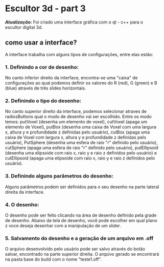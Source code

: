 
# Escultor 3d - part 3

**_Atualização:_**
Foi criado uma interface gráfica com o qt - c++ para o escultor digital 3d.

## como usar a interface?

A interface trabalha com alguns tipos de configurações, entre elas estão:
### 1. Definindo a cor de desenho:

No canto inferior direito da interface, encontra-se uma "caixa" de configurações ao qual podemos definir os valores do R (red), G (green) e B (blue) através de três slides horizontais.

### 2. Definindo o tipo do desenho:

No canto superior direito da interface, podemos selecionar atraves de radiosButtons qual o modo de desenho vai ser escolhido. Entre os modo temos: putVoxel (desenha um elemento de voxel), cutVoxel (apaga um elemento de Voxel), putBox (desenha uma caixa de Voxel com uma largura x, altura y e profundidade z definidas pelo usuário), cutBox (apaga uma caixa de Voxel com largura x, altura y e profundidade z definidas pelo usuário), PutSphere (desenha uma esfera de raio "r" definido pelo usuário), cutSphere (apaga uma esfera de raio "r" definido pelo usuário), putEllipsoid (desenha uma elipsoide com raio x, raio y e raio z definidos pelo usuário) e cutEllipsoid (apaga uma elipsoide com raio x, raio y e raio z definidos pelo usuário).

### 3. Definindo alguns parâmetros do desenho:

Alguns parâmetros podem ser definidos para o seu desenho na parte lateral direita da interface.

### 4. O desenho:

O desenho pode ser feito clicando na área de desenho definido pela grade de desenho. Abaixo da tela de desenho, você pode escolher em qual plano z voce deseja desenhar com a manipulação de um slider.

### 5. Salvamento do desenho e a geração de um arquivo em .off

O arquivo desenvolvido pelo usuário pode ser salvo através do botão salvar, encontrado na parte superior direita. O arquivo gerado se encontrará na pasta base do build com o nome "teste1.off".


